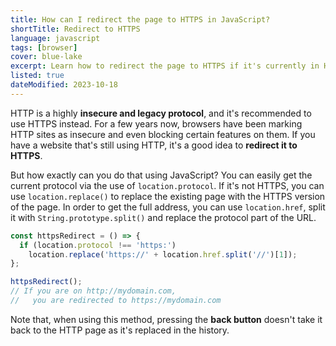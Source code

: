 ```yaml
---
title: How can I redirect the page to HTTPS in JavaScript?
shortTitle: Redirect to HTTPS
language: javascript
tags: [browser]
cover: blue-lake
excerpt: Learn how to redirect the page to HTTPS if it's currently in HTTP.
listed: true
dateModified: 2023-10-18
---
```


HTTP is a highly **insecure and legacy protocol**, and it's recommended to use HTTPS instead. For a few years now, browsers have been marking HTTP sites as insecure and even blocking certain features on them. If you have a website that's still using HTTP, it's a good idea to **redirect it to HTTPS**.

But how exactly can you do that using JavaScript? You can easily get the current protocol via the use of `location.protocol`. If it's not HTTPS, you can use `location.replace()` to replace the existing page with the HTTPS version of the page. In order to get the full address, you can use `location.href`, split it with `String.prototype.split()` and replace the protocol part of the URL.

```js
const httpsRedirect = () => {
  if (location.protocol !== 'https:')
    location.replace('https://' + location.href.split('//')[1]);
};

httpsRedirect();
// If you are on http://mydomain.com,
//   you are redirected to https://mydomain.com
```

Note that, when using this method, pressing the **back button** doesn't take it back to the HTTP page as it's replaced in the history.

